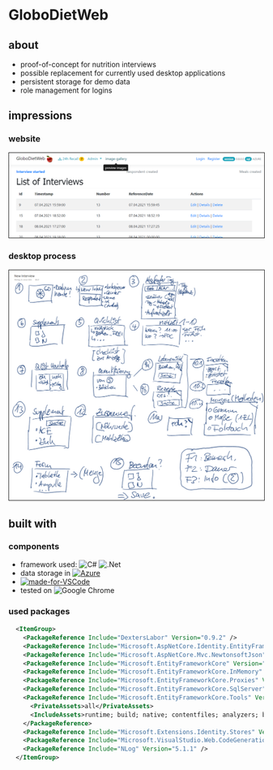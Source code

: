 # GloboDietWeb

## about

- proof-of-concept for nutrition interviews
- possible replacement for currently used desktop applications
- persistent storage for demo data
- role management for logins

## impressions

### website

<img alt="website" src="docs/img/2023-02-04-15-35-13.png" width="700" border=1/>

### desktop process

<img alt="skizzen" src="docs/img/2023-02-03-22-16-25.png" width="700" border=1 />

## built with

### components

- framework used: ![C#](https://img.shields.io/badge/c%23-%23239120.svg?style=flat&logo=c-sharp&logoColor=white) ![.Net](https://img.shields.io/badge/.NET-5C2D91?style=flat&logo=.net&logoColor=white)
- data storage in [![Azure](https://badgen.net/badge/icon/azure?icon=azure&label)](https://azure.microsoft.com)
- [![made-for-VSCode](https://img.shields.io/badge/Made%20for-VSCode-1f425f.svg)](https://code.visualstudio.com/)
- tested on ![Google Chrome](https://img.shields.io/badge/Google%20Chrome-4285F4?style=flat&logo=GoogleChrome&logoColor=white)

### used packages

```xml
  <ItemGroup>
    <PackageReference Include="DextersLabor" Version="0.9.2" />
    <PackageReference Include="Microsoft.AspNetCore.Identity.EntityFrameworkCore" Version="7.0.2" />
    <PackageReference Include="Microsoft.AspNetCore.Mvc.NewtonsoftJson" Version="7.0.2" />
    <PackageReference Include="Microsoft.EntityFrameworkCore" Version="7.0.2" />
    <PackageReference Include="Microsoft.EntityFrameworkCore.InMemory" Version="7.0.2" />
    <PackageReference Include="Microsoft.EntityFrameworkCore.Proxies" Version="7.0.2" />
    <PackageReference Include="Microsoft.EntityFrameworkCore.SqlServer" Version="7.0.2" />
    <PackageReference Include="Microsoft.EntityFrameworkCore.Tools" Version="7.0.2">
      <PrivateAssets>all</PrivateAssets>
      <IncludeAssets>runtime; build; native; contentfiles; analyzers; buildtransitive</IncludeAssets>
    </PackageReference>
    <PackageReference Include="Microsoft.Extensions.Identity.Stores" Version="7.0.2" />
    <PackageReference Include="Microsoft.VisualStudio.Web.CodeGeneration.Design" Version="7.0.3" />
    <PackageReference Include="NLog" Version="5.1.1" />
  </ItemGroup>
```
